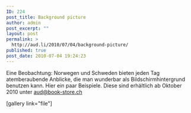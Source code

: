 ```yaml
---
ID: 224
post_title: Background picture
author: admin
post_excerpt: ""
layout: post
permalink: >
  http://aud.li/2010/07/04/background-picture/
published: true
post_date: 2010-07-04 19:24:23
---
```

Eine Beobachtung: Norwegen und Schweden bieten jeden Tag atemberaubende Anblicke, die man wunderbar als Bildschirmhintergrund benutzen kann. Hier ein paar Beispiele. Diese sind erhältlich ab Oktober 2010 unter <a href="mailto:aud@book-store.ch">aud@book-store.ch</a>

[gallery link="file"]